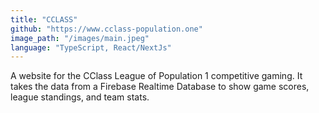 ```yaml
---
title: "CCLASS"
github: "https://www.cclass-population.one"
image_path: "/images/main.jpeg"
language: "TypeScript, React/NextJs"
---
```


A website for the CClass League of Population 1 competitive gaming. It takes the data from a Firebase Realtime Database to show game scores, league standings, and team stats.
